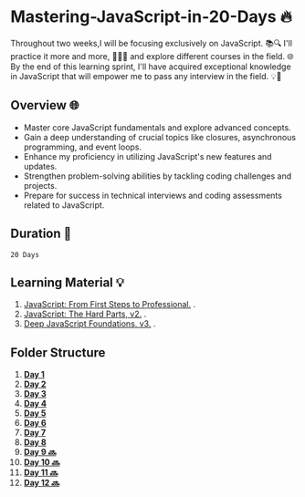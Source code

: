 # Mastering-JavaScript-in-20-Days 🔥

Throughout  two weeks,I will be focusing exclusively on JavaScript. 📚🔍 I'll practice it more and more, 🏋️‍♂️💪 and explore different courses in the field. 🌐 By the end of this learning sprint, I'll have acquired exceptional knowledge in JavaScript that will empower me to pass any interview in the field. 💡💼


## Overview 🌐

- Master core JavaScript fundamentals and explore advanced concepts.
- Gain a deep understanding of crucial topics like closures, asynchronous programming, and event loops.
- Enhance my proficiency in utilizing JavaScript's new features and updates.
- Strengthen problem-solving abilities by tackling coding challenges and projects.
- Prepare for success in technical interviews and coding assessments related to JavaScript.


## Duration 📅

    20 Days 


## Learning Material 💡

1. [JavaScript: From First Steps to Professional.](https://frontendmasters.com/courses/javascript-first-steps/changing-a-web-page-exercise/) .
2. [JavaScript: The Hard Parts, v2.](https://frontendmasters.com/courses/javascript-hard-parts-v2/) .
3. [Deep JavaScript Foundations, v3.](https://frontendmasters.com/courses/deep-javascript-v3/) .

## Folder Structure

1. [**Day 1**](https://github.com/sajidaqadomi/Mastering-JavaScript-in-20-Days/blob/main/Day1.md)
1. [**Day 2**](https://github.com/sajidaqadomi/Mastering-JavaScript-in-20-Days/blob/main/Day2.md)
1. [**Day 3**](https://github.com/sajidaqadomi/Mastering-JavaScript-in-20-Days/blob/main/Day3.md)
1. [**Day 4**](https://github.com/sajidaqadomi/Mastering-JavaScript-in-20-Days/blob/main/Day4.md)
1. [**Day 5**](https://github.com/sajidaqadomi/Mastering-JavaScript-in-20-Days/blob/main/Day5.md)
1. [**Day 6**](https://github.com/sajidaqadomi/Mastering-JavaScript-in-20-Days/blob/main/Day6.md)
1. [**Day 7**](https://github.com/sajidaqadomi/Mastering-JavaScript-in-20-Days/blob/main/Day7.md)
1. [**Day 8**](https://github.com/sajidaqadomi/Mastering-JavaScript-in-20-Days/blob/main/Day8.md)
1. [**Day 9 🔜**](https://github.com/sajidaqadomi/Mastering-JavaScript-in-20-Days/blob/main/Day9.md)
1. [**Day 10 🔜**](https://github.com/sajidaqadomi/Mastering-JavaScript-in-20-Days/blob/main/Day10.md)
1. [**Day 11 🔜**](https://github.com/sajidaqadomi/Mastering-JavaScript-in-20-Days/blob/main/Day11.md)
1. [**Day 12 🔜**](https://github.com/sajidaqadomi/Mastering-JavaScript-in-20-Days/blob/main/Day12.md)

